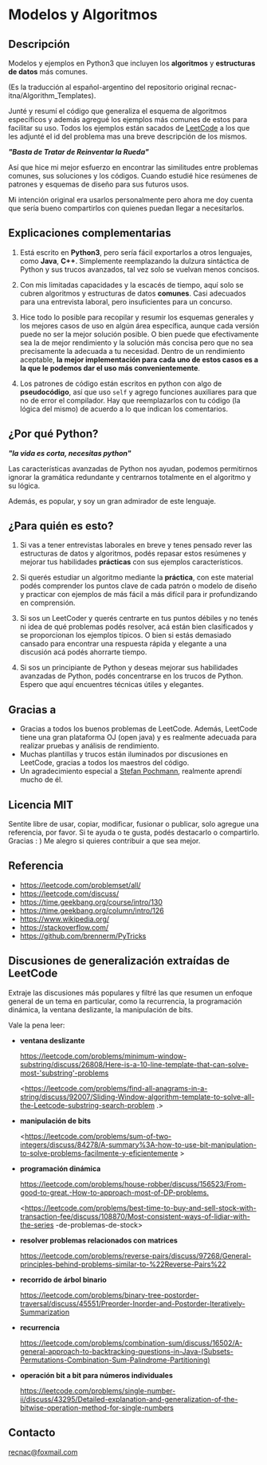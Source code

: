 # Modelos y Algoritmos



## Descripción

Modelos y ejemplos en Python3 que incluyen los **algoritmos** y **estructuras de datos** más comunes. 

(Es la traducción al español-argentino del repositorio original recnac-itna/Algorithm_Templates).

Junté y resumí el código que generaliza el esquema de algoritmos específicos y además agregué los ejemplos más comunes de estos para facilitar su uso. Todos los ejemplos están sacados de [LeetCode](https://www.leetcode.com) a los que les adjunté el id del problema mas una breve descripción de los mismos.



***"Basta de Tratar de Reinventar la Rueda"***

Así que hice mi mejor esfuerzo en encontrar las similitudes entre problemas comunes, sus soluciones y los códigos. Cuando estudié hice resúmenes de patrones y esquemas de diseño para sus futuros usos. 

Mi intención original era usarlos personalmente pero ahora me doy cuenta que sería bueno compartirlos con quienes puedan llegar a necesitarlos.



## Explicaciones complementarias

1. Está escrito en **Python3**, pero sería fácil exportarlos a otros lenguajes, como **Java**, **C++**. Simplemente reemplazando la dulzura sintáctica de Python y sus trucos avanzados, tal vez solo se vuelvan menos concisos.

2. Con mis limitadas capacidades y la escacés de tiempo, aquí solo se cubren algoritmos y estructuras de datos **comunes**. Casi adecuados para una entrevista laboral, pero insuficientes para un concurso.

3. Hice todo lo posible para recopilar y resumir los esquemas generales y los mejores casos de uso en algún área específica, aunque cada versión puede no ser la mejor solución posible. O bien puede que efectivamente sea la de mejor rendimiento y la solución más concisa pero que no sea precisamente la adecuada a tu necesidad. Dentro de un rendimiento aceptable, **la mejor implementación para cada uno de estos casos es a la que le podemos dar el uso más convenientemente**.

4. Los patrones de código están escritos en python con algo de **pseudocódigo**, así que uso `self` y agrego funciones auxiliares para que no de error el compilador. Hay que reemplazarlos con tu código (la lógica del mismo) de acuerdo a lo que indican los comentarios.



## ¿Por qué Python?

***"la vida es corta, necesitas python"***

Las características avanzadas de Python nos ayudan, podemos permitirnos ignorar la gramática redundante y centrarnos totalmente en el algoritmo y su lógica.

Además, es popular, y soy un gran admirador de este lenguaje.



## ¿Para quién es esto?

1. Si vas a tener entrevistas laborales en breve y tenes pensado rever las estructuras de datos y algoritmos, podés repasar estos resúmenes y mejorar tus habilidades **prácticas** con sus ejemplos característicos.

2. Si querés estudiar un algoritmo mediante la **práctica**, con este material podés comprender los puntos clave de cada patrón o modelo de diseño y practicar con ejemplos de más fácil a más difícil para ir profundizando en comprensión.

3. Si sos un LeetCoder y querés centrarte en tus puntos débiles y no tenés ni idea de qué problemas podés resolver, acá están bien clasificados y se proporcionan los ejemplos típicos. O bien si estás demasiado cansado para encontrar una respuesta rápida y elegante a una discusión acá podés ahorrarte tiempo.

4. Si sos un principiante de Python y deseas mejorar sus habilidades avanzadas de Python, podés concentrarse en los trucos de Python. Espero que aquí encuentres técnicas útiles y elegantes.



## Gracias a

* Gracias a todos los buenos problemas de LeetCode. Además, LeetCode tiene una gran plataforma OJ (open java) y es realmente adecuada para realizar pruebas y análisis de rendimiento.
* Muchas plantillas y trucos están iluminados por discusiones en LeetCode, gracias a todos los maestros del código.
* Un agradecimiento especial a [Stefan Pochmann](https://leetcode.com/stefanpochmann/), realmente aprendí mucho de él.



## Licencia MIT

Sentite libre de usar, copiar, modificar, fusionar o publicar, solo agregue una referencia, por favor.
Si te ayuda o te gusta, podés destacarlo o compartirlo. Gracias : )
Me alegro si quieres contribuir a que sea mejor.



## Referencia

* https://leetcode.com/problemset/all/
* https://leetcode.com/discuss/
* https://time.geekbang.org/course/intro/130
* https://time.geekbang.org/column/intro/126
* https://www.wikipedia.org/
* https://stackoverflow.com/
* https://github.com/brennerm/PyTricks



## Discusiones de generalización extraídas de LeetCode

Extraje las discusiones más populares y filtré las que resumen un enfoque general de un tema en particular, como la recurrencia, la programación dinámica, la ventana deslizante, la manipulación de bits.

Vale la pena leer:

- **ventana deslizante**

  <https://leetcode.com/problems/minimum-window-substring/discuss/26808/Here-is-a-10-line-template-that-can-solve-most-'substring'-problems>

  <https://leetcode.com/problems/find-all-anagrams-in-a-string/discuss/92007/Sliding-Window-algorithm-template-to-solve-all-the-Leetcode-substring-search-problem .>

- **manipulación de bits**

  <https://leetcode.com/problems/sum-of-two-integers/discuss/84278/A-summary%3A-how-to-use-bit-manipulation-to-solve-problems-facilmente-y-eficientemente >

- **programación dinámica**

  <https://leetcode.com/problems/house-robber/discuss/156523/From-good-to-great.-How-to-approach-most-of-DP-problems.>

  <https://leetcode.com/problems/best-time-to-buy-and-sell-stock-with-transaction-fee/discuss/108870/Most-consistent-ways-of-lidiar-with-the-series -de-problemas-de-stock>

- **resolver problemas relacionados con matrices**

  <https://leetcode.com/problems/reverse-pairs/discuss/97268/General-principles-behind-problems-similar-to-%22Reverse-Pairs%22>

- **recorrido de árbol binario**

  <https://leetcode.com/problems/binary-tree-postorder-traversal/discuss/45551/Preorder-Inorder-and-Postorder-Iteratively-Summarization>

- **recurrencia**

  <https://leetcode.com/problems/combination-sum/discuss/16502/A-general-approach-to-backtracking-questions-in-Java-(Subsets-Permutations-Combination-Sum-Palindrome-Partitioning)>

- **operación bit a bit para números individuales**

  <https://leetcode.com/problems/single-number-ii/discuss/43295/Detailed-explanation-and-generalization-of-the-bitwise-operation-method-for-single-numbers>



## Contacto
recnac@foxmail.com
